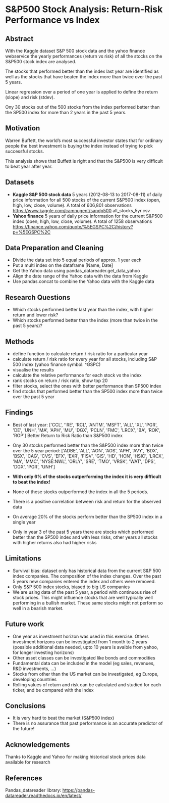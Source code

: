# S&P500 Stock Analysis: Return-Risk Performance vs Index

## Abstract
With the Kaggle dataset S&P 500 stock data and the yahoo finance webservice the yearly performances (return vs risk) of all the stocks on the S&P500 stock index are analysed.

The stocks that performed better than the index last year are identified as well as the stocks that have beaten the index more than twice over the past 5 years.

Linear regression over a period of  one year is applied to define the return (slope) and risk (stdev).

Ony 30 stocks out of the 500 stocks from the index performed better than the SP500 index for more than 2 years in the past 5 years.


## Motivation
Warren Buffett, the world’s most successful investor states that for ordinary people the best investment is buying the index instead of trying to pick successful stocks.

This analysis shows that Buffett is right and that the S&P500 is very difficult to beat year after year. 


## Datasets
* **Kaggle S&P 500 stock data**
5 years (2012-08-13 to 2017-08-11) of daily price information for all 500 stocks of the current S&P500 index (open, high, low, close, volume). 
A total of 606,801 observations
https://www.kaggle.com/camnugent/sandp500 all_stocks_5yr.csv
* **Yahoo finance** 
5 years of daily price information for the current S&P500 index (open, high, low, close, volume). 
A total of 1258 observations
https://finance.yahoo.com/quote/%5EGSPC%2C/history?p=%5EGSPC%2C


## Data Preparation and Cleaning
* Divide the data set into 5 equal periods of approx. 1 year each
* Put a multi index on the dataframe [Name, Date]
* Get the Yahoo data using pandas_datareader.get_data_yahoo
* Align the date range of the Yahoo data with the data from Kaggle
* Use pandas.concat to combine the Yahoo data with the Kaggle data

## Research Questions
* Which stocks performed better last year than the index, with higher return and lower risk?
* Which stocks performed better than the index (more than twice in the past 5 years)?

## Methods
* define function to calculate return / risk ratio for a particular year
* calculate return / risk ratio for every year for all stocks, including S&P 500 index (yahoo finance symbol: ^GSPC)
* visualise the results
* calculate the relative performance for each stock vs the index
* rank stocks on return / risk ratio, show top 20
* filter stocks, select the ones with better performance than SP500 index
* find stocks that performed better than the SP500 index more than twice over the past 5 year

## Findings
* Best of last year:
['CCL', ‘'RE',  'RCL', 'ANTM',  'MSFT', 'ALL', 'XL',  'PGR',  'DE', 'UNH', 'MA', 'APH', 'MU', 'DGX', 'PCLN', 'FMC',  'LRCX',  'BA', 'ROK',  'ROP']
Better Return to Risk Ratio than S&P500 index

* Ony 30 stocks performed better than the S&P500 index more than twice over the 5 year period:
['ADBE', 'ALL', 'AON', 'AOS', 'APH', 'AVY', 'BDX', 'BSX', 'CAG', 'CVS', 'EFX', 'EXR', 'FISV', 'GIS', 'HD', 'HON', 'HSIC', 'LRCX', 'MA', 'MMC', 'NYSE:NWL', 'ORLY', 'SRE', 'TMO', 'VRSK', 'WAT', 'DPS', 'DGX', 'PGR', 'UNH']

* **With only 6% of the stocks outperforming the index it is very difficult to beat the index!**
* None of these stocks outperformed the index in all the 5 periods.
* There is a positive correlation between risk and return for the observed data
* On average 20% of the stocks perform better than the SP500 index in a single year
* Only in year 3 of the past 5 years there are stocks which performed better than the SP500 index and with less risks, other years all stocks with higher returns also had higher risks

## Limitations
* Survival bias: dataset only has historical data from the current S&P 500 index companies. The composition of the index changes. Over the past 5 years new companies entered the index and others were removed.
* Only S&P 500 index stocks, biased to big US companies
* We are using data of the past 5 year, a period with continuous rise of stock prices. This might influence stocks that are well typically well performing in a bullish market. These same stocks might not perform so well in a bearish market.

## Future work
* One year as investment horizon was used in this exercise. Others investment horizons can be investigated from 1 month to 2 years (possible additional data needed, upto 10 years is avaible from yahoo, for longer investing horizons)
* Other asset classes can be investigated like bonds and commodities
* Fundamental data can be included in the model (eg sales, revenues, R&D investments, ...)
* Stocks from other than the US market can be investigated, eg Europe, developing countries
* Rolling values of return and risk can be calculated and studied for each ticker, and be compared with the index

## Conclusions
* It is very hard to beat the market (S&P500 index)
* There is no assurance that past performance is an accurate predictor of the future!

## Acknowledgements
Thanks to Kaggle and Yahoo for making historical stock prices data available for research

## References
Pandas_datareader library: https://pandas-datareader.readthedocs.io/en/latest/

